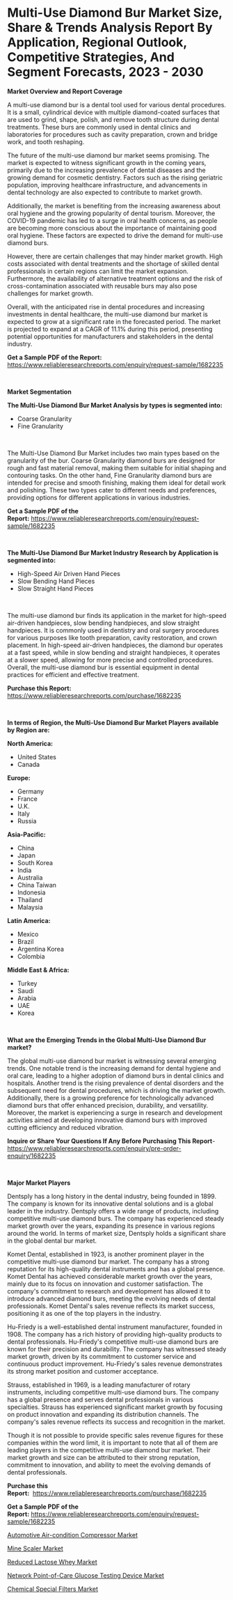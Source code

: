 <p><h1>Multi-Use Diamond Bur Market Size, Share & Trends Analysis Report By Application, Regional Outlook, Competitive Strategies, And Segment Forecasts, 2023 - 2030</h1></p><p><strong>Market Overview and Report Coverage</strong></p>
<p><p>A multi-use diamond bur is a dental tool used for various dental procedures. It is a small, cylindrical device with multiple diamond-coated surfaces that are used to grind, shape, polish, and remove tooth structure during dental treatments. These burs are commonly used in dental clinics and laboratories for procedures such as cavity preparation, crown and bridge work, and tooth reshaping.</p><p>The future of the multi-use diamond bur market seems promising. The market is expected to witness significant growth in the coming years, primarily due to the increasing prevalence of dental diseases and the growing demand for cosmetic dentistry. Factors such as the rising geriatric population, improving healthcare infrastructure, and advancements in dental technology are also expected to contribute to market growth.</p><p>Additionally, the market is benefiting from the increasing awareness about oral hygiene and the growing popularity of dental tourism. Moreover, the COVID-19 pandemic has led to a surge in oral health concerns, as people are becoming more conscious about the importance of maintaining good oral hygiene. These factors are expected to drive the demand for multi-use diamond burs.</p><p>However, there are certain challenges that may hinder market growth. High costs associated with dental treatments and the shortage of skilled dental professionals in certain regions can limit the market expansion. Furthermore, the availability of alternative treatment options and the risk of cross-contamination associated with reusable burs may also pose challenges for market growth.</p><p>Overall, with the anticipated rise in dental procedures and increasing investments in dental healthcare, the multi-use diamond bur market is expected to grow at a significant rate in the forecasted period. The market is projected to expand at a CAGR of 11.1% during this period, presenting potential opportunities for manufacturers and stakeholders in the dental industry.</p></p>
<p><strong>Get a Sample PDF of the Report:</strong> <a href="https://www.reliableresearchreports.com/enquiry/request-sample/1682235">https://www.reliableresearchreports.com/enquiry/request-sample/1682235</a></p>
<p>&nbsp;</p>
<p><strong>Market Segmentation</strong></p>
<p><strong>The Multi-Use Diamond Bur Market Analysis by types is segmented into:</strong></p>
<p><ul><li>Coarse Granularity</li><li>Fine Granularity</li></ul></p>
<p>&nbsp;</p>
<p><p>The Multi-Use Diamond Bur Market includes two main types based on the granularity of the bur. Coarse Granularity diamond burs are designed for rough and fast material removal, making them suitable for initial shaping and contouring tasks. On the other hand, Fine Granularity diamond burs are intended for precise and smooth finishing, making them ideal for detail work and polishing. These two types cater to different needs and preferences, providing options for different applications in various industries.</p></p>
<p><strong>Get a Sample PDF of the Report:</strong>&nbsp;<a href="https://www.reliableresearchreports.com/enquiry/request-sample/1682235">https://www.reliableresearchreports.com/enquiry/request-sample/1682235</a></p>
<p>&nbsp;</p>
<p><strong>The Multi-Use Diamond Bur Market Industry Research by Application is segmented into:</strong></p>
<p><ul><li>High-Speed Air Driven Hand Pieces</li><li>Slow Bending Hand Pieces</li><li>Slow Straight Hand Pieces</li></ul></p>
<p>&nbsp;</p>
<p><p>The multi-use diamond bur finds its application in the market for high-speed air-driven handpieces, slow bending handpieces, and slow straight handpieces. It is commonly used in dentistry and oral surgery procedures for various purposes like tooth preparation, cavity restoration, and crown placement. In high-speed air-driven handpieces, the diamond bur operates at a fast speed, while in slow bending and straight handpieces, it operates at a slower speed, allowing for more precise and controlled procedures. Overall, the multi-use diamond bur is essential equipment in dental practices for efficient and effective treatment.</p></p>
<p><strong>Purchase this Report:</strong>&nbsp; <a href="https://www.reliableresearchreports.com/purchase/1682235">https://www.reliableresearchreports.com/purchase/1682235</a></p>
<p>&nbsp;</p>
<p><strong>In terms of Region, the Multi-Use Diamond Bur Market Players available by Region are:</strong></p>
<p>
    <p> <strong> North America: </strong>
        <ul>
            <li>United States</li>
            <li>Canada</li>
        </ul>
        </p> 
    <p> <strong> Europe: </strong>
        <ul>
            <li>Germany</li>
            <li>France</li>
            <li>U.K.</li>
            <li>Italy</li>
            <li>Russia</li>
        </ul>
        </p> 
    <p> <strong> Asia-Pacific: </strong>
        <ul>
            <li>China</li>
            <li>Japan</li>
            <li>South Korea</li>
            <li>India</li>
            <li>Australia</li>
            <li>China Taiwan</li>
            <li>Indonesia</li>
            <li>Thailand</li>
            <li>Malaysia</li>
        </ul>
        </p> 
    <p> <strong> Latin America: </strong>
        <ul>
            <li>Mexico</li>
            <li>Brazil</li>
            <li>Argentina Korea</li>
            <li>Colombia</li>
        </ul>
        </p> 
    <p> <strong> Middle East & Africa: </strong>
        <ul>
            <li>Turkey</li>
            <li>Saudi</li>
            <li>Arabia</li>
            <li>UAE</li>
            <li>Korea</li>
        </ul>
    </p>
    </p>
<p>&nbsp;</p>
<p><strong>What are the Emerging Trends in the Global Multi-Use Diamond Bur market?</strong></p>
<p><p>The global multi-use diamond bur market is witnessing several emerging trends. One notable trend is the increasing demand for dental hygiene and oral care, leading to a higher adoption of diamond burs in dental clinics and hospitals. Another trend is the rising prevalence of dental disorders and the subsequent need for dental procedures, which is driving the market growth. Additionally, there is a growing preference for technologically advanced diamond burs that offer enhanced precision, durability, and versatility. Moreover, the market is experiencing a surge in research and development activities aimed at developing innovative diamond burs with improved cutting efficiency and reduced vibration.</p></p>
<p><strong>Inquire or Share Your Questions If Any Before Purchasing This Report</strong>- <a href="https://www.reliableresearchreports.com/enquiry/pre-order-enquiry/1682235">https://www.reliableresearchreports.com/enquiry/pre-order-enquiry/1682235</a></p>
<p>&nbsp;</p>
<p><strong>Major Market Players</strong></p>
<p><p>Dentsply has a long history in the dental industry, being founded in 1899. The company is known for its innovative dental solutions and is a global leader in the industry. Dentsply offers a wide range of products, including competitive multi-use diamond burs. The company has experienced steady market growth over the years, expanding its presence in various regions around the world. In terms of market size, Dentsply holds a significant share in the global dental bur market.</p><p>Komet Dental, established in 1923, is another prominent player in the competitive multi-use diamond bur market. The company has a strong reputation for its high-quality dental instruments and has a global presence. Komet Dental has achieved considerable market growth over the years, mainly due to its focus on innovation and customer satisfaction. The company's commitment to research and development has allowed it to introduce advanced diamond burs, meeting the evolving needs of dental professionals. Komet Dental's sales revenue reflects its market success, positioning it as one of the top players in the industry.</p><p>Hu-Friedy is a well-established dental instrument manufacturer, founded in 1908. The company has a rich history of providing high-quality products to dental professionals. Hu-Friedy's competitive multi-use diamond burs are known for their precision and durability. The company has witnessed steady market growth, driven by its commitment to customer service and continuous product improvement. Hu-Friedy's sales revenue demonstrates its strong market position and customer acceptance.</p><p>Strauss, established in 1969, is a leading manufacturer of rotary instruments, including competitive multi-use diamond burs. The company has a global presence and serves dental professionals in various specialties. Strauss has experienced significant market growth by focusing on product innovation and expanding its distribution channels. The company's sales revenue reflects its success and recognition in the market.</p><p>Though it is not possible to provide specific sales revenue figures for these companies within the word limit, it is important to note that all of them are leading players in the competitive multi-use diamond bur market. Their market growth and size can be attributed to their strong reputation, commitment to innovation, and ability to meet the evolving demands of dental professionals.</p></p>
<p><strong>Purchase this Report:</strong>&nbsp;&nbsp;<a href="https://www.reliableresearchreports.com/purchase/1682235">https://www.reliableresearchreports.com/purchase/1682235</a></p>
<p></p>
<p><strong>Get a Sample PDF of the Report:</strong>&nbsp;<a href="https://www.reliableresearchreports.com/enquiry/request-sample/1682235">https://www.reliableresearchreports.com/enquiry/request-sample/1682235</a></p>
<p><p><a href="https://github.com/deliacustodio40/Market-Research-Report-List-1/blob/main/automotive-air-condition-compressor-market.md">Automotive Air-condition Compressor Market</a></p><p><a href="https://medium.com/@sureshrainarp23/mine-scaler-market-size-growth-forecast-2023-2030-2e87765b4d2f">Mine Scaler Market</a></p><p><a href="https://medium.com/@shanieprice69879/reduced-lactose-whey-market-size-growth-forecast-2023-2030-0f5357090104">Reduced Lactose Whey Market</a></p><p><a href="https://www.linkedin.com/pulse/network-point-of-care-glucose-testing-device-market-size-2023/">Network Point-of-Care Glucose Testing Device Market</a></p><p><a href="https://github.com/scarol104/Market-Research-Report-List-1/blob/main/chemical-special-filters-market.md">Chemical Special Filters Market</a></p></p>